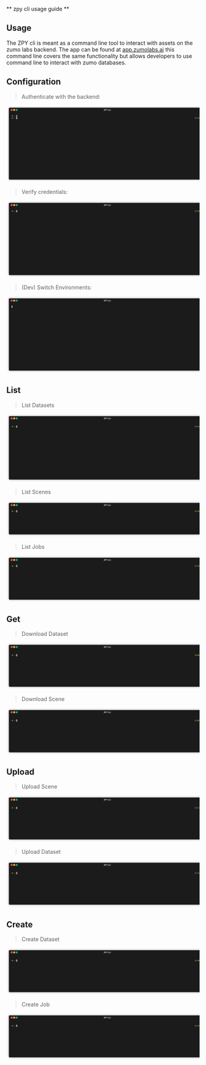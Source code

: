 ** zpy cli usage guide **

## Usage

The ZPY cli is meant as a command line tool to interact with assets on the zumo labs backend. The app can be found at [app.zumolabs.ai](app.zumolabs.ai) this command line covers the same functionality but allows developers to use command line to interact with zumo databases.

## Configuration

> Authenticate with the backend:

<p align="center"><img src="gif/login.gif?raw=true"/></p>

> Verify credentials:

<p align="center"><img src="gif/config.gif?raw=true"/></p>

> (Dev) Switch Environments:

<p align="center"><img src="gif/switchenv.gif?raw=true"/></p>

## List

> List Datasets

<p align="center"><img src="gif/listdataset.gif?raw=true"/></p>

> List Scenes

<p align="center"><img src="gif/listscene.gif?raw=true"/></p>

> List Jobs

<p align="center"><img src="gif/listjob.gif?raw=true"/></p>

## Get

> Download Dataset

<p align="center"><img src="gif/getdataset.gif?raw=true"/></p>

> Download Scene

<p align="center"><img src="gif/getscene.gif?raw=true"/></p>

## Upload

> Upload Scene

<p align="center"><img src="gif/uploadscene.gif?raw=true"/></p>

> Upload Dataset

<p align="center"><img src="gif/uploaddataset.gif?raw=true"/></p>

## Create

> Create Dataset

<p align="center"><img src="gif/createdataset.gif?raw=true"/></p>

> Create Job

<p align="center"><img src="gif/createjob.gif?raw=true"/></p>

